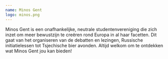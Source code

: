 ```yaml
---
name: Minos Gent
logo: minos.png
---
```

Minos Gent is een onafhankelijke, neutrale studentenvereniging die zich inzet om meer bewustzijn te creëren rond Europa in al haar facetten. Dit gaat van het organiseren van de debatten en lezingen, Russische initiatielessen tot Tsjechische bier avonden. Altijd welkom om te ontdekken wat Minos Gent jou kan bieden!
